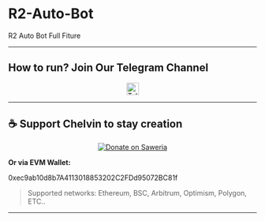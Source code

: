 # R2-Auto-Bot
R2 Auto Bot Full Fiture

---

## How to run? Join Our Telegram Channel

<div align="center">
  <a href="https://t.me/airdropseeker_official" target="_blank">
    <img src="https://img.shields.io/static/v1?message=Telegram&logo=telegram&label=&color=2CA5E0&logoColor=white&style=for-the-badge" height="25" alt="Telegram Logo" />
  </a>
</div>

---

## ☕ Support Chelvin to stay creation

<p align="center">
  <a href="https://saweria.co/vinzsenzoo" target="_blank">
    <img src="https://img.shields.io/badge/Saweria-Donate-orange?style=for-the-badge&logo=ko-fi" alt="Donate on Saweria" />
  </a>
</p>

**Or via EVM Wallet:**

0xec9ab10d8b7A4113018853202C2FDd95072BC81f

> Supported networks: Ethereum, BSC, Arbitrum, Optimism, Polygon, ETC..

---
